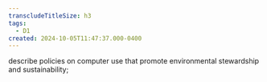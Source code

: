 ```yaml
---
transcludeTitleSize: h3
tags:
  - D1
created: 2024-10-05T11:47:37.000-0400
---
```

describe policies on computer use that promote environmental stewardship and sustainability;